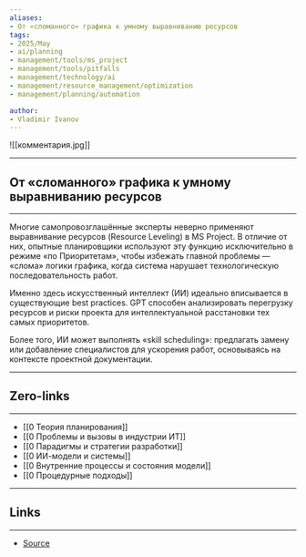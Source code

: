 ```yaml
---
aliases: 
- От «сломанного» графика к умному выравниванию ресурсов 
tags:
- 2025/May
- ai/planning
- management/tools/ms_project
- management/tools/pitfalls
- management/technology/ai
- management/resource_management/optimization
- management/planning/automation

author:
- Vladimir Ivanov
---
```

![[комментария.jpg]]

-----
##  От «сломанного» графика к умному выравниванию ресурсов 
-----
Многие самопровозглашённые эксперты неверно применяют выравнивание ресурсов (Resource Leveling) в MS Project. В отличие от них, опытные планировщики используют эту функцию исключительно в режиме «по Приоритетам», чтобы избежать главной проблемы — «слома» логики графика, когда система нарушает технологическую последовательность работ.

Именно здесь искусственный интеллект (ИИ) идеально вписывается в существующие best practices. GPT способен анализировать перегрузку ресурсов и риски проекта для интеллектуальной расстановки тех самых приоритетов.

Более того, ИИ может выполнять «skill scheduling»: предлагать замену или добавление специалистов для ускорения работ, основываясь на контексте проектной документации.

---
## Zero-links
---
- [[0 Теория планирования]]
- [[0 Проблемы и вызовы в индустрии ИТ]]
- [[0 Парадигмы и стратегии разработки]]
- [[0 ИИ-модели и системы]]
- [[0 Внутренние процессы и состояния модели]]
- [[0 Процедурные подходы]]

---
## Links
---
- [Source](https://t.me/turboproject/1651)